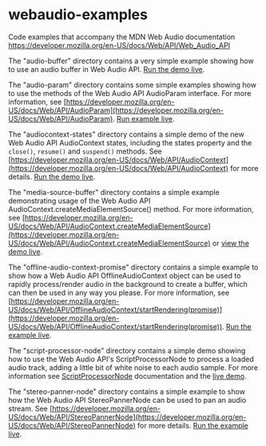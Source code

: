 # webaudio-examples
Code examples that accompany the MDN Web Audio documentation https://developer.mozilla.org/en-US/docs/Web/API/Web_Audio_API

The "audio-buffer" directory contains a very simple example showing how to use an audio buffer in Web Audio API. [Run the demo live](http://mdn.github.io/webaudio-examples/audio-buffer/).

The "audio-param" directory contains some simple examples showing how to use the methods of the Web Audio API AudioParam interface. For more information, see [https://developer.mozilla.org/en-US/docs/Web/API/AudioParam](https://developer.mozilla.org/en-US/docs/Web/API/AudioParam). [Run example live](http://mdn.github.io/webaudio-examples/audio-param/).

The "audiocontext-states" directory contains a simple demo of the new Web Audio API AudioContext states, including the states property and the <code>close()</code>, <code>resume()</code> and <code>suspend()</code> methods. See [https://developer.mozilla.org/en-US/docs/Web/API/AudioContext](https://developer.mozilla.org/en-US/docs/Web/API/AudioContext) for more details. [Run the demo live](http://mdn.github.io/webaudio-examples/audiocontext-states/).

The "media-source-buffer" directory contains a simple example demonstrating usage of the Web Audio API AudioContext.createMediaElementSource() method. For more information, see [https://developer.mozilla.org/en-US/docs/Web/API/AudioContext.createMediaElementSource](https://developer.mozilla.org/en-US/docs/Web/API/AudioContext.createMediaElementSource) or [view the demo live](http://mdn.github.io/webaudio-examples/media-source-buffer/).

The "offline-audio-context-promise" directory contains a simple example to show how a Web Audio API OfflineAudioContext object can be used to rapidly process/render audio in the background to create a buffer, which can then be used in any way you please. For more information, see [https://developer.mozilla.org/en-US/docs/Web/API/OfflineAudioContext/startRendering(promise)](https://developer.mozilla.org/en-US/docs/Web/API/OfflineAudioContext/startRendering(promise)). [Run the example live](http://mdn.github.io/webaudio-examples/offline-audio-context-promise/).

The "script-processor-node" directory contains a simple demo showing how to use the Web Audio API's ScriptProcessorNode to process a loaded audio track, adding a little bit of white noise to each audio sample. For more information see [ScriptProcessorNode](https://developer.mozilla.org/en-US/docs/Web/API/ScriptProcessorNode) documentation and the [live demo](http://mdn.github.io/webaudio-examples/script-processor-node/).

The "stereo-panner-node" directory contains a simple example to show how the Web Audio API StereoPannerNode can be used to pan an audio stream. See [https://developer.mozilla.org/en-US/docs/Web/API/StereoPannerNode](https://developer.mozilla.org/en-US/docs/Web/API/StereoPannerNode) for more details.
[Run the example live](http://mdn.github.io/webaudio-examples/stereo-panner-node/).
